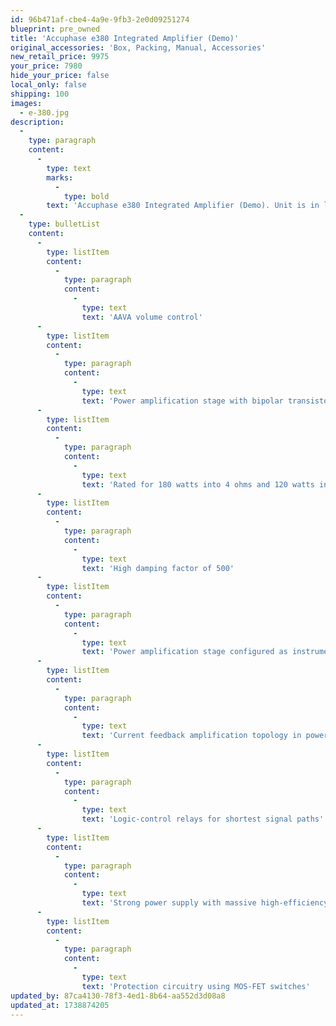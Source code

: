 ```yaml
---
id: 96b471af-cbe4-4a9e-9fb3-2e0d09251274
blueprint: pre_owned
title: 'Accuphase e380 Integrated Amplifier (Demo)'
original_accessories: 'Box, Packing, Manual, Accessories'
new_retail_price: 9975
your_price: 7980
hide_your_price: false
local_only: false
shipping: 100
images:
  - e-380.jpg
description:
  -
    type: paragraph
    content:
      -
        type: text
        marks:
          -
            type: bold
        text: 'Accuphase e380 Integrated Amplifier (Demo). Unit is in like-new condition with original box, packing and accessories. Demo unit with full warranty. Sweet, sweet sounding unit with enough muscle to drive most any speaker. Optional card slots for DAC & phono modules. Unit sells as new for $9,975.00'
  -
    type: bulletList
    content:
      -
        type: listItem
        content:
          -
            type: paragraph
            content:
              -
                type: text
                text: 'AAVA volume control'
      -
        type: listItem
        content:
          -
            type: paragraph
            content:
              -
                type: text
                text: 'Power amplification stage with bipolar transistors in double parallel push-pull configuration'
      -
        type: listItem
        content:
          -
            type: paragraph
            content:
              -
                type: text
                text: 'Rated for 180 watts into 4 ohms and 120 watts into 8 ohms'
      -
        type: listItem
        content:
          -
            type: paragraph
            content:
              -
                type: text
                text: 'High damping factor of 500'
      -
        type: listItem
        content:
          -
            type: paragraph
            content:
              -
                type: text
                text: 'Power amplification stage configured as instrumentation amplifier'
      -
        type: listItem
        content:
          -
            type: paragraph
            content:
              -
                type: text
                text: 'Current feedback amplification topology in power amplification stage'
      -
        type: listItem
        content:
          -
            type: paragraph
            content:
              -
                type: text
                text: 'Logic-control relays for shortest signal paths'
      -
        type: listItem
        content:
          -
            type: paragraph
            content:
              -
                type: text
                text: 'Strong power supply with massive high-efficiency transformer and large filtering capacitors'
      -
        type: listItem
        content:
          -
            type: paragraph
            content:
              -
                type: text
                text: 'Protection circuitry using MOS-FET switches'
updated_by: 87ca4130-78f3-4ed1-8b64-aa552d3d08a8
updated_at: 1738874205
---
```


